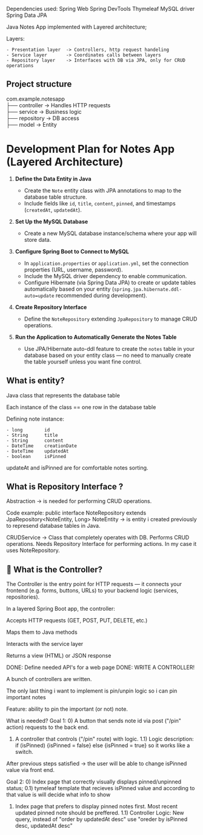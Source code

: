 Dependencies used:
    Spring Web
    Spring DevTools
    Thymeleaf
    MySQL driver
    Spring Data JPA

Java Notes App implemented with Layered architecture;

Layers:

    - Presentation layer  -> Controllers, http request handeling
    - Service layer       -> Coordinates calls between layers
    - Repository layer    -> Interfaces with DB via JPA, only for CRUD operations

## Project structure ##
com.example.notesapp\
├── controller    → Handles HTTP requests\
├── service       → Business logic\
├── repository    → DB access\
├── model         → Entity

# Development Plan for Notes App (Layered Architecture)

1. **Define the Data Entity in Java**  
   - Create the `Note` entity class with JPA annotations to map to the database table structure.  
   - Include fields like `id`, `title`, `content`, `pinned`, and timestamps (`createdAt`, `updatedAt`).  

2. **Set Up the MySQL Database**  
   - Create a new MySQL database instance/schema where your app will store data.  

3. **Configure Spring Boot to Connect to MySQL**  
   - In `application.properties` or `application.yml`, set the connection properties (URL, username, password).  
   - Include the MySQL driver dependency to enable communication.  
   - Configure Hibernate (via Spring Data JPA) to create or update tables automatically based on your entity (`spring.jpa.hibernate.ddl-auto=update` recommended during development).  

4. **Create Repository Interface**  
   - Define the `NoteRepository` extending `JpaRepository` to manage CRUD operations.  

5. **Run the Application to Automatically Generate the Notes Table**  
   - Use JPA/Hibernate auto-ddl feature to create the `notes` table in your database based on your entity class — no need to manually create the table yourself unless you want fine control.  

## What is entity? ##

Java class that represents the database table

Each instance of the class == one row in the database table

Defining note instance:

    - long        id
    - String      title
    - String      content
    - DateTime    creationDate
    - DateTime    updatedAt
    - boolean     isPinned

updateAt and isPinned are for comfortable notes sorting.

## What is Repository Interface ? ##
Abstraction -> is needed for performing CRUD operations.

Code example: public interface NoteRepository extends JpaRepository<NoteEntity, Long>
NoteEntity -> is entity i created previously to represend database tables in Java.



CRUDService -> Class that completely operates with DB. Performs CRUD operations. Needs Repository Interface for performing actions. In my case it uses NoteRepository.

## 🎯 What is the Controller? ##

The Controller is the entry point for HTTP requests — it connects your frontend (e.g. forms, buttons, URLs) to your backend logic (services, repositories).

In a layered Spring Boot app, the controller:

Accepts HTTP requests (GET, POST, PUT, DELETE, etc.)

Maps them to Java methods

Interacts with the service layer

Returns a view (HTML) or JSON response

DONE: Define needed API's for a web page
DONE: WRITE A CONTROLLER!

A bunch of controllers are written.

The only last thing i want to implement is pin/unpin logic
so i can pin important notes

Feature: ability to pin the important (or not) note.

What is needed?
Goal 1:
0) A button that sends note id via post ("/pin" action) requests to the back end.
1) A controller that controls ("/pin" route) with logic.
    1.1) Logic description: if (isPinned) {isPinned = false} else {isPinned = true}
         so it works like a switch.

After previous steps satisfied -> the user will be able to change isPinned value via front end.

Goal 2:
0) Index page that correctly visually displays pinned/unpinned status;
   0.1) tymeleaf template that recieves isPinned value and according to that value is will decide what 
        info to show
1) Index page that prefers to display pinned notes first. Most recent updated pinned note should be preffered.
   1.1) Controller Logic: New query, instead of "order by updatedAt desc" use "oreder by isPinned desc, updatedAt desc"


